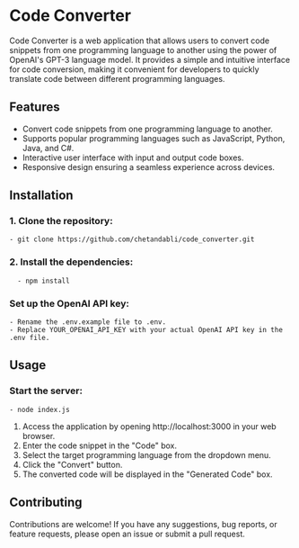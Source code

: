﻿# Code Converter

Code Converter is a web application that allows users to convert code snippets from one programming language to another using the power of OpenAI's GPT-3 language model. It provides a simple and intuitive interface for code conversion, making it convenient for developers to quickly translate code between different programming languages.

## Features

- Convert code snippets from one programming language to another.
- Supports popular programming languages such as JavaScript, Python, Java, and C#.
- Interactive user interface with input and output code boxes.
- Responsive design ensuring a seamless experience across devices.

## Installation

### 1. Clone the repository:
    - git clone https://github.com/chetandabli/code_converter.git

### 2. Install the dependencies:
      - npm install

### Set up the OpenAI API key:
    - Rename the .env.example file to .env.
    - Replace YOUR_OPENAI_API_KEY with your actual OpenAI API key in the .env file.

## Usage
### Start the server:
    - node index.js

1. Access the application by opening http://localhost:3000 in your web browser.
2. Enter the code snippet in the "Code" box.
3. Select the target programming language from the dropdown menu.
4. Click the "Convert" button.
5. The converted code will be displayed in the "Generated Code" box.

## Contributing
Contributions are welcome! If you have any suggestions, bug reports, or feature requests, please open an issue or submit a pull request.
